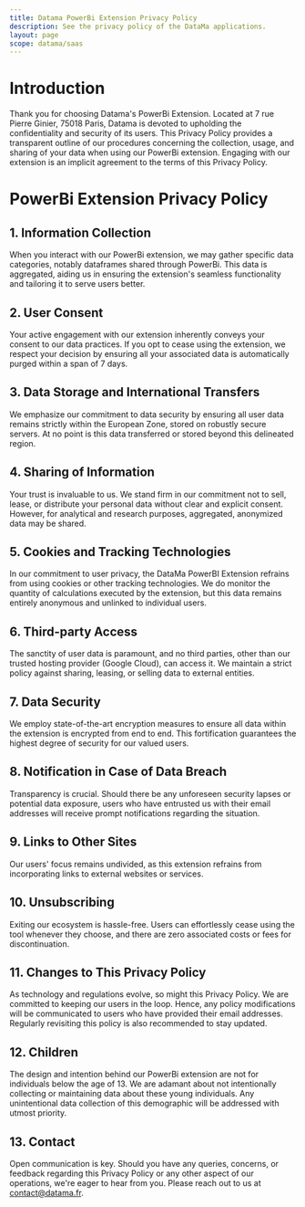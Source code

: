 ```yaml
---
title: Datama PowerBi Extension Privacy Policy
description: See the privacy policy of the DataMa applications.
layout: page
scope: datama/saas
---
```



# Introduction

Thank you for choosing Datama's PowerBi Extension. Located at 7 rue Pierre Ginier, 75018 Paris, Datama is devoted to upholding the confidentiality and security of its users. This Privacy Policy provides a transparent outline of our procedures concerning the collection, usage, and sharing of your data when using our PowerBi extension. Engaging with our extension is an implicit agreement to the terms of this Privacy Policy.

# PowerBi Extension Privacy Policy

## 1. Information Collection
When you interact with our PowerBi extension, we may gather specific data categories, notably dataframes shared through PowerBi. This data is aggregated, aiding us in ensuring the extension's seamless functionality and tailoring it to serve users better.


## 2. User Consent
Your active engagement with our extension inherently conveys your consent to our data practices. If you opt to cease using the extension, we respect your decision by ensuring all your associated data is automatically purged within a span of 7 days.


## 3. Data Storage and International Transfers
We emphasize our commitment to data security by ensuring all user data remains strictly within the European Zone, stored on robustly secure servers. At no point is this data transferred or stored beyond this delineated region.


## 4. Sharing of Information
Your trust is invaluable to us. We stand firm in our commitment not to sell, lease, or distribute your personal data without clear and explicit consent. However, for analytical and research purposes, aggregated, anonymized data may be shared.


## 5. Cookies and Tracking Technologies
In our commitment to user privacy, the DataMa PowerBI Extension refrains from using cookies or other tracking technologies. We do monitor the quantity of calculations executed by the extension, but this data remains entirely anonymous and unlinked to individual users.


## 6. Third-party Access
The sanctity of user data is paramount, and no third parties, other than our trusted hosting provider (Google Cloud), can access it. We maintain a strict policy against sharing, leasing, or selling data to external entities.


## 7. Data Security
We employ state-of-the-art encryption measures to ensure all data within the extension is encrypted from end to end. This fortification guarantees the highest degree of security for our valued users.


## 8. Notification in Case of Data Breach
Transparency is crucial. Should there be any unforeseen security lapses or potential data exposure, users who have entrusted us with their email addresses will receive prompt notifications regarding the situation.


## 9. Links to Other Sites
Our users' focus remains undivided, as this extension refrains from incorporating links to external websites or services.


## 10. Unsubscribing
Exiting our ecosystem is hassle-free. Users can effortlessly cease using the tool whenever they choose, and there are zero associated costs or fees for discontinuation.


## 11. Changes to This Privacy Policy
As technology and regulations evolve, so might this Privacy Policy. We are committed to keeping our users in the loop. Hence, any policy modifications will be communicated to users who have provided their email addresses. Regularly revisiting this policy is also recommended to stay updated.


## 12. Children
The design and intention behind our PowerBi extension are not for individuals below the age of 13. We are adamant about not intentionally collecting or maintaining data about these young individuals. Any unintentional data collection of this demographic will be addressed with utmost priority.


## 13. Contact
Open communication is key. Should you have any queries, concerns, or feedback regarding this Privacy Policy or any other aspect of our operations, we're eager to hear from you. Please reach out to us at contact@datama.fr.


